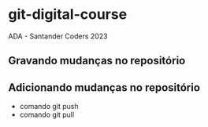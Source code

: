# git-digital-course
ADA - Santander Coders 2023

## Gravando mudanças no repositório

## Adicionando mudanças no repositório

* comando git push
* comando git pull
